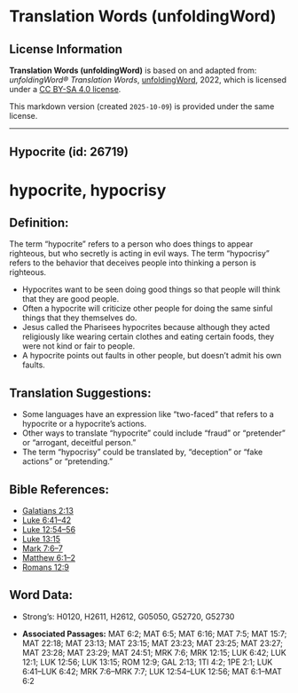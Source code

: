 # Translation Words (unfoldingWord)

## License Information

**Translation Words (unfoldingWord)** is based on and adapted from: _unfoldingWord® Translation Words_, [unfoldingWord](https://unfoldingword.org/utw), 2022, which is licensed under a [CC BY-SA 4.0 license](https://creativecommons.org/licenses/by-sa/4.0/legalcode.en).

This markdown version (created `2025-10-09`) is provided under the same license.



--------------------------------

## Hypocrite (id: 26719)

hypocrite, hypocrisy
====================

Definition:
-----------

The term “hypocrite” refers to a person who does things to appear righteous, but who secretly is acting in evil ways. The term “hypocrisy” refers to the behavior that deceives people into thinking a person is righteous.

* Hypocrites want to be seen doing good things so that people will think that they are good people.
* Often a hypocrite will criticize other people for doing the same sinful things that they themselves do.
* Jesus called the Pharisees hypocrites because although they acted religiously like wearing certain clothes and eating certain foods, they were not kind or fair to people.
* A hypocrite points out faults in other people, but doesn’t admit his own faults.

Translation Suggestions:
------------------------

* Some languages have an expression like “two\-faced” that refers to a hypocrite or a hypocrite’s actions.
* Other ways to translate “hypocrite” could include “fraud” or “pretender” or “arrogant, deceitful person.”
* The term “hypocrisy” could be translated by, “deception” or “fake actions” or “pretending.”

Bible References:
-----------------

* [Galatians 2:13](https://ref.ly/Gal2:13)
* [Luke 6:41–42](https://ref.ly/Luke6:41-Luke6:42)
* [Luke 12:54–56](https://ref.ly/Luke12:54-Luke12:56)
* [Luke 13:15](https://ref.ly/Luke13:15)
* [Mark 7:6–7](https://ref.ly/Mark7:6-Mark7:7)
* [Matthew 6:1–2](https://ref.ly/Matt6:1-Matt6:2)
* [Romans 12:9](https://ref.ly/Rom12:9)

Word Data:
----------

* Strong’s: H0120, H2611, H2612, G05050, G52720, G52730

* **Associated Passages:** MAT 6:2; MAT 6:5; MAT 6:16; MAT 7:5; MAT 15:7; MAT 22:18; MAT 23:13; MAT 23:15; MAT 23:23; MAT 23:25; MAT 23:27; MAT 23:28; MAT 23:29; MAT 24:51; MRK 7:6; MRK 12:15; LUK 6:42; LUK 12:1; LUK 12:56; LUK 13:15; ROM 12:9; GAL 2:13; 1TI 4:2; 1PE 2:1; LUK 6:41–LUK 6:42; MRK 7:6–MRK 7:7; LUK 12:54–LUK 12:56; MAT 6:1–MAT 6:2

